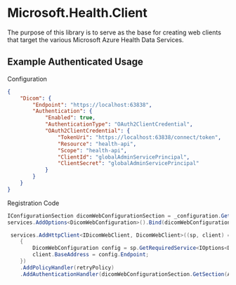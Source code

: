 # Microsoft.Health.Client

The purpose of this library is to serve as the base for creating web clients that target the various Microsoft Azure Health Data Services.

## Example Authenticated Usage

Configuration
```json
{
    "Dicom": {
        "Endpoint": "https://localhost:63838",
        "Authentication": {
            "Enabled": true,
            "AuthenticationType": "OAuth2ClientCredential",
            "OAuth2ClientCredential": {
                "TokenUri": "https://localhost:63838/connect/token",
                "Resource": "health-api",
                "Scope": "health-api",
                "ClientId": "globalAdminServicePrincipal",
                "ClientSecret": "globalAdminServicePrincipal"
            }
        }
    }
}
```

Registration Code
```csharp
IConfigurationSection dicomWebConfigurationSection = _configuration.GetSection("Dicom");
services.AddOptions<DicomWebConfiguration>().Bind(dicomWebConfigurationSection);

 services.AddHttpClient<IDicomWebClient, DicomWebClient>((sp, client) =>
    {
        DicomWebConfiguration config = sp.GetRequiredService<IOptions<DicomWebConfiguration>>().Value;
        client.BaseAddress = config.Endpoint;
    })
    .AddPolicyHandler(retryPolicy)
    .AddAuthenticationHandler(dicomWebConfigurationSection.GetSection(AuthenticationConfiguration.SectionName), "Dicom");
```
